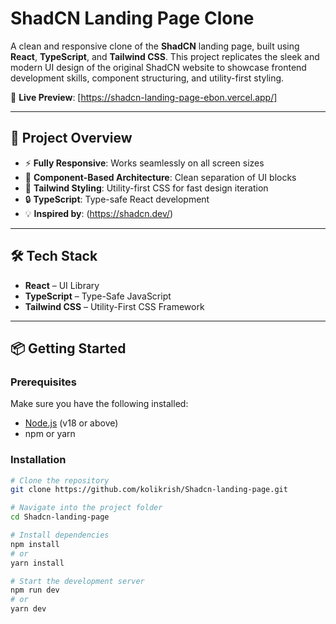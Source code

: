 # ShadCN Landing Page Clone

A clean and responsive clone of the **ShadCN** landing page, built using **React**, **TypeScript**, and **Tailwind CSS**. This project replicates the sleek and modern UI design of the original ShadCN website to showcase frontend development skills, component structuring, and utility-first styling.

🔗 **Live Preview**: [https://shadcn-landing-page-ebon.vercel.app/]

---

## 🚀 Project Overview

- ⚡ **Fully Responsive**: Works seamlessly on all screen sizes
- 🧱 **Component-Based Architecture**: Clean separation of UI blocks
- 🎨 **Tailwind Styling**: Utility-first CSS for fast design iteration
- 🔒 **TypeScript**: Type-safe React development
- 💡 **Inspired by**: (https://shadcn.dev/)

---

## 🛠 Tech Stack

- **React** – UI Library  
- **TypeScript** – Type-Safe JavaScript  
- **Tailwind CSS** – Utility-First CSS Framework  

---

## 📦 Getting Started

### Prerequisites

Make sure you have the following installed:

- [Node.js](https://nodejs.org/) (v18 or above)
- npm or yarn

### Installation

```bash
# Clone the repository
git clone https://github.com/kolikrish/Shadcn-landing-page.git

# Navigate into the project folder
cd Shadcn-landing-page

# Install dependencies
npm install
# or
yarn install

# Start the development server
npm run dev
# or
yarn dev
